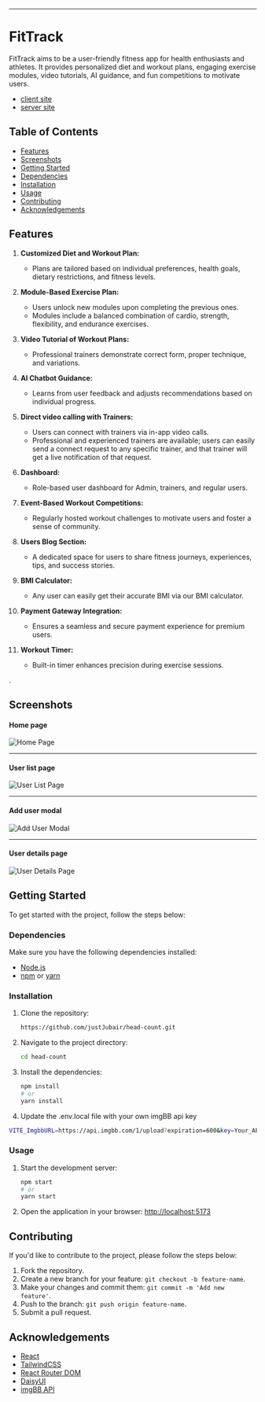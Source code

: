 ----

# FitTrack

FitTrack aims to be a user-friendly fitness app for health enthusiasts and athletes. It provides personalized diet and workout plans, engaging exercise modules, video tutorials, AI guidance, and fun competitions to motivate users.

- [client site](https://fit-track-client.vercel.app)
- [server site](https://fit-track-server.vercel.app/health)

## Table of Contents

- [Features](#features)
- [Screenshots](#screenshots)
- [Getting Started](#getting-started)
- [Dependencies](#dependencies)
- [Installation](#installation)
- [Usage](#usage)
- [Contributing](#contributing)
- [Acknowledgements](#acknowledgements)

## Features

1. **Customized Diet and Workout Plan:**
   - Plans are tailored based on individual preferences, health goals, dietary restrictions, and fitness levels.
   
2. **Module-Based Exercise Plan:**
   - Users unlock new modules upon completing the previous ones.
   - Modules include a balanced combination of cardio, strength, flexibility, and endurance exercises.
   
3. **Video Tutorial of Workout Plans:**
   - Professional trainers demonstrate correct form, proper technique, and variations.
   
4. **AI Chatbot Guidance:**
   - Learns from user feedback and adjusts recommendations based on individual progress.
   
5. **Direct video calling with Trainers:**
   - Users can connect with trainers via in-app video calls.
   - Professional and experienced trainers are available; users can easily send a connect request to any specific trainer, and that trainer will get a live notification of that request.
   
6. **Dashboard:**
   - Role-based user dashboard for Admin, trainers, and regular users.
   
7. **Event-Based Workout Competitions:**
   - Regularly hosted workout challenges to motivate users and foster a sense of community.
   
8. **Users Blog Section:**
   - A dedicated space for users to share fitness journeys, experiences, tips, and success stories.
   
9. **BMI Calculator:**
   - Any user can easily get their accurate BMI via our BMI calculator.
   
10. **Payment Gateway Integration:**
    - Ensures a seamless and secure payment experience for premium users.
    
11. **Workout Timer:**
    - Built-in timer enhances precision during exercise sessions.





.

## Screenshots

#### Home page
![Home Page]()

---
#### User list page
![User List Page]()

---
#### Add user modal
![Add User Modal]()

---
#### User details page
![User Details Page]()


## Getting Started

To get started with the project, follow the steps below:

### Dependencies

Make sure you have the following dependencies installed:

- [Node.js](https://nodejs.org/)
- [npm](https://www.npmjs.com/) or [yarn](https://yarnpkg.com/)

### Installation

1. Clone the repository:

   ```bash
   https://github.com/justJubair/head-count.git
   ```

2. Navigate to the project directory:

   ```bash
   cd head-count
   ```

3. Install the dependencies:

   ```bash
   npm install
   # or
   yarn install
   ```
4. Update the .env.local file with your own imgBB api key

```bash
VITE_ImgbbURL=https://api.imgbb.com/1/upload?expiration=600&key=Your_API_key
```

### Usage

1. Start the development server:

   ```bash
   npm start
   # or
   yarn start
   ```

2. Open the application in your browser: [http://localhost:5173](http://localhost:5173)

## Contributing

If you'd like to contribute to the project, please follow the steps below:

1. Fork the repository.
2. Create a new branch for your feature: `git checkout -b feature-name`.
3. Make your changes and commit them: `git commit -m 'Add new feature'`.
4. Push to the branch: `git push origin feature-name`.
5. Submit a pull request.


## Acknowledgements

- [React](https://reactjs.org/)
- [TailwindCSS](https://tailwindcss.com/)
- [React Router DOM](https://reactrouter.com/)
- [DaisyUI](https://daisyui.com/)
- [imgBB API](https://imgbb.com)